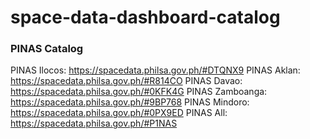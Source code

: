 # space-data-dashboard-catalog

### PINAS Catalog
PINAS Ilocos: https://spacedata.philsa.gov.ph/#DTQNX9
PINAS Aklan: https://spacedata.philsa.gov.ph/#R814CO
PINAS Davao: https://spacedata.philsa.gov.ph/#0KFK4G
PINAS Zamboanga: https://spacedata.philsa.gov.ph/#9BP768
PINAS Mindoro: https://spacedata.philsa.gov.ph/#0PX9ED
PINAS All: https://spacedata.philsa.gov.ph/#P1NAS